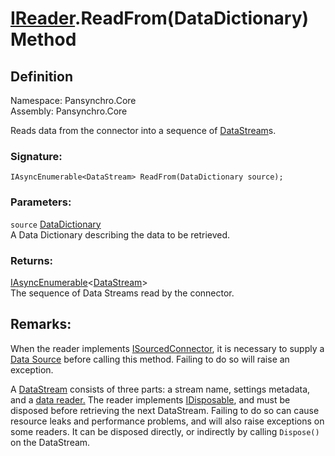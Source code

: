 # [IReader](Pansynchro.Core.IReader.html).ReadFrom(DataDictionary) Method

## Definition

Namespace: Pansynchro.Core<BR>
Assembly: Pansynchro.Core

Reads data from the connector into a sequence of [DataStream](Pansynchro.Core.DataStream.html)s.

### Signature:
```
IAsyncEnumerable<DataStream> ReadFrom(DataDictionary source);
```

### Parameters:
`source` [DataDictionary](Pansynchro.Core.DataDict.DataDictionary.html)<BR>
A Data Dictionary describing the data to be retrieved.

### Returns:
[IAsyncEnumerable](https://docs.microsoft.com/en-us/dotnet/api/system.collections.generic.iasyncenumerable-1?view=net-6.0)&lt;[DataStream](Pansynchro.Core.DataStream.html)&gt;<BR>
The sequence of Data Streams read by the connector.

## Remarks:
When the reader implements [ISourcedConnector](Pansynchro.Core.ISourcedConnector.html), it is necessary to supply a [Data Source](Pansynchro.Core.IDataSource) before calling this method.  Failing to do so will raise an exception.

A [DataStream](Pansynchro.Core.DataStream.html) consists of three parts: a stream name, settings metadata, and a [data reader.](https://docs.microsoft.com/en-us/dotnet/api/system.data.idatareader?view=net-6.0)  The reader implements [IDisposable](https://docs.microsoft.com/en-us/dotnet/api/system.idisposable?view=net-6.0), and must be disposed before retrieving the next DataStream.  Failing to do so can cause resource leaks and performance problems, and will also raise exceptions on some readers.    It can be disposed directly, or indirectly by calling `Dispose()` on the DataStream.
